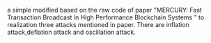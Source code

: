 a simple modified based on the raw code of paper "MERCURY: Fast Transaction Broadcast in High Performance Blockchain Systems " to realization three attacks mentioned in paper.
There are inflation attack,deflation attack and oscillation attack.
